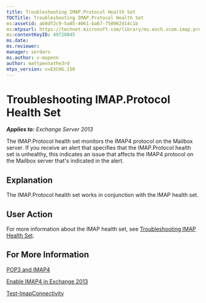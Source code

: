 ```yaml
---
title: Troubleshooting IMAP.Protocol Health Set
TOCTitle: Troubleshooting IMAP.Protocol Health Set
ms:assetid: ab0df2c9-5a85-4061-ba67-750962d14c1b
ms:mtpsurl: https://technet.microsoft.com/library/ms.exch.scom.imap.protocol(v=EXCHG.150)
ms:contentKeyID: 49720845
ms.date: 
ms.reviewer: 
manager: serdars
ms.author: v-mapenn
author: mattpennathe3rd
mtps_version: v=EXCHG.150
---
```


# Troubleshooting IMAP.Protocol Health Set

_**Applies to:** Exchange Server 2013_

The IMAP.Protocol health set monitors the IMAP4 protocol on the Mailbox server. If you receive an alert that specifies that the IMAP.Protocol health set is unhealthy, this indicates an issue that affects the IMAP4 protocol on the Mailbox server that's indicated in the alert.

## Explanation

The IMAP.Protocol health set works in conjunction with the IMAP health set.

## User Action

For more information about the IMAP health set, see [Troubleshooting IMAP Health Set](troubleshooting-imap-health-set.md).

## For More Information

[POP3 and IMAP4](https://technet.microsoft.com/library/jj657728\(v=exchg.150\))

[Enable IMAP4 in Exchange 2013](https://technet.microsoft.com/library/bb124489\(v=exchg.150\))

[Test-ImapConnectivity](https://technet.microsoft.com/library/bb738126\(v=exchg.150\))

